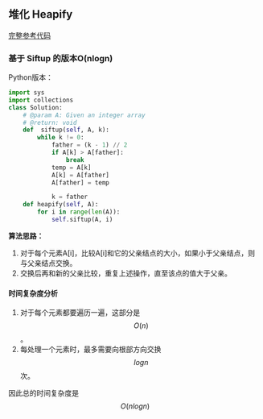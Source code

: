 ## 堆化 Heapify

[完整参考代码](http://www.jiuzhang.com/solution/heapify/)

### 基于 Siftup 的版本O\(nlogn\)

Python版本：

```py
import sys
import collections
class Solution:
    # @param A: Given an integer array
    # @return: void
    def  siftup(self, A, k):
        while k != 0:
            father = (k - 1) // 2
            if A[k] > A[father]:
                break
            temp = A[k]
            A[k] = A[father]
            A[father] = temp

            k = father
    def heapify(self, A):
        for i in range(len(A)):
            self.siftup(A, i)
```

**算法思路：**

1. 对于每个元素A\[i\]，比较A\[i\]和它的父亲结点的大小，如果小于父亲结点，则与父亲结点交换。
2. 交换后再和新的父亲比较，重复上述操作，直至该点的值大于父亲。

#### 时间复杂度分析

1. 对于每个元素都要遍历一遍，这部分是$$O(n)$$。
2. 每处理一个元素时，最多需要向根部方向交换$$logn$$次。

因此总的时间复杂度是$$O(nlogn)$$

